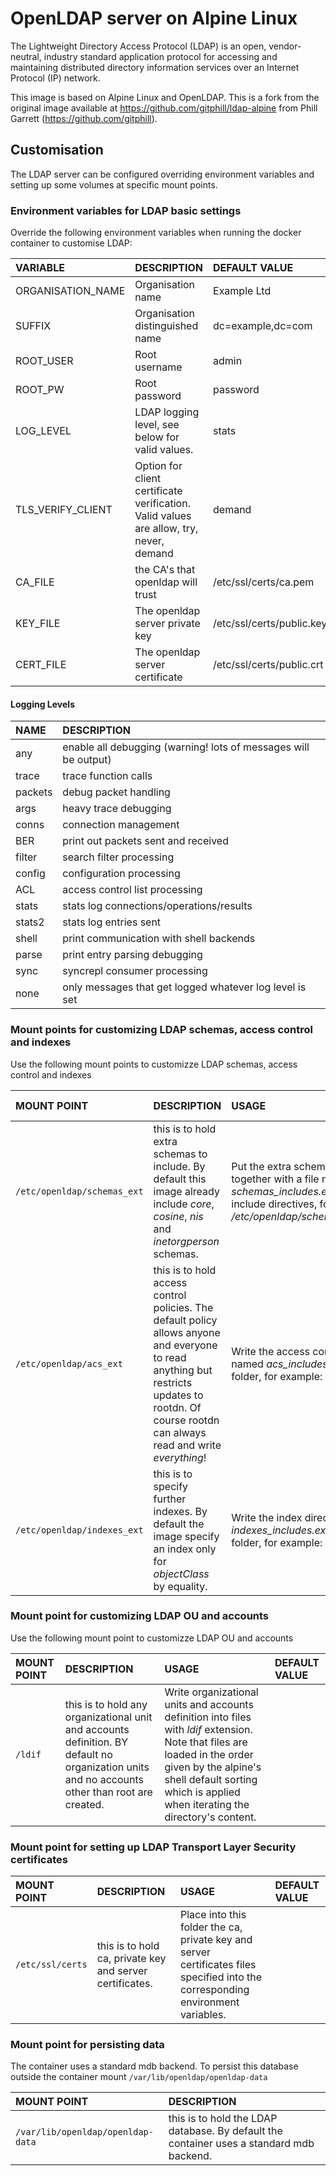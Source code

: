 # OpenLDAP server on Alpine Linux

The Lightweight Directory Access Protocol (LDAP) is an open, vendor-neutral,
industry standard application protocol for accessing and maintaining
distributed directory information services over an Internet Protocol (IP)
network.

This image is based on Alpine Linux and OpenLDAP. 
This is a fork from the original image available at https://github.com/gitphill/ldap-alpine from Phill Garrett (https://github.com/gitphill).

## Customisation

The LDAP server can be configured overriding environment variables and setting up some volumes at specific mount points.

### Environment variables for LDAP basic settings

Override the following environment variables when running the docker container to customise LDAP:

| VARIABLE | DESCRIPTION | DEFAULT VALUE |
| :------- | :---------- | :------ |
| ORGANISATION_NAME | Organisation name | Example Ltd |
| SUFFIX | Organisation distinguished name | dc=example,dc=com |
| ROOT_USER | Root username | admin |
| ROOT_PW | Root password | password |
| LOG_LEVEL | LDAP logging level, see below for valid values. | stats |
| TLS_VERIFY_CLIENT | Option for client certificate verification. Valid values are allow, try, never, demand | demand |
| CA_FILE | the CA's that openldap will trust | /etc/ssl/certs/ca.pem |
| KEY_FILE | The openldap server private key | /etc/ssl/certs/public.key |
| CERT_FILE | The openldap server certificate | /etc/ssl/certs/public.crt |

#### Logging Levels

| NAME | DESCRIPTION |
| :--- | :---------- |
| any | enable all debugging (warning! lots of messages will be output) |
| trace | trace function calls |
| packets | debug packet handling |
| args | heavy trace debugging |
| conns | connection management |
| BER | print out packets sent and received |
| filter | search filter processing |
| config | configuration processing |
| ACL | access control list processing |
| stats | stats log connections/operations/results |
| stats2 | stats log entries sent |
| shell | print communication with shell backends |
| parse | print entry parsing debugging |
| sync | syncrepl consumer processing |
| none | only messages that get logged whatever log level is set |

### Mount points for customizing LDAP schemas, access control and indexes 

Use the following mount points to customizze LDAP schemas, access control and indexes 

| MOUNT POINT | DESCRIPTION | USAGE  | DEFAULT VALUE |
| :------- | :---------- | :------ | :------ |
| `/etc/openldap/schemas_ext` | this is to hold extra schemas to include. By default this image already include _core_, _cosine_, _nis_ and _inetorgperson_ schemas. | Put the extra schemas into this folder together with a file named _schemas_includes.ext_ containing the include directives, for example: *include /etc/openldap/schemas_ext/postfix.schema* |  |
| `/etc/openldap/acs_ext` | this is to hold access control policies. The default policy allows anyone and everyone to read anything but restricts updates to rootdn. Of course rootdn can always read and write *everything*! | Write the access control policies into a file named _acs_includes.ext_ placed inside this folder, for example: *access to \* by \** |  |
| `/etc/openldap/indexes_ext` | this is to specify further indexes. By default the image specify an index only for _objectClass_ by equality.  | Write the index directives into a file named _indexes_includes.ext_ placed inside this folder, for example: *index mail eq,sub* |  |

### Mount point for customizing LDAP OU and accounts 

Use the following mount point to customizze LDAP OU and accounts 

| MOUNT POINT | DESCRIPTION | USAGE  | DEFAULT VALUE |
| :------- | :---------- | :------ | :------ |
| `/ldif` | this is to hold any organizational unit and accounts definition. BY default no organization units and no accounts other than root are created. | Write organizational units and accounts definition into files with *ldif* extension. Note that files are loaded in the order given by the alpine's shell default sorting which is applied when iterating the directory's content. |  |

### Mount point for setting up LDAP Transport Layer Security certificates

| MOUNT POINT | DESCRIPTION | USAGE  | DEFAULT VALUE |
| :------- | :---------- | :------ | :------ |
| `/etc/ssl/certs` | this is to hold ca, private key and server certificates. | Place into this folder the ca, private key and server certificates files specified into the corresponding environment variables.  |  |

### Mount point for persisting data

The container uses a standard mdb backend. To persist this database outside the
container mount `/var/lib/openldap/openldap-data`

| MOUNT POINT | DESCRIPTION |
| :------- | :---------- |
| `/var/lib/openldap/openldap-data` | this is to hold the LDAP database. By default the container uses a standard mdb backend.  |

